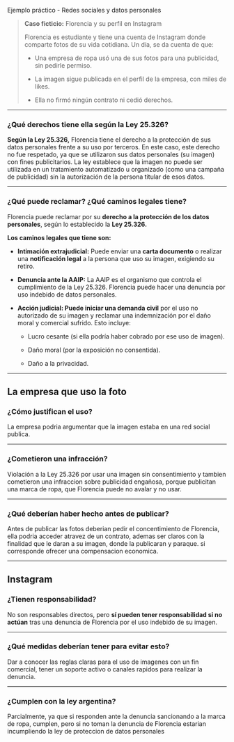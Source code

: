 Ejemplo práctico - Redes sociales y datos personales

> **Caso ficticio:** Florencia y su perfil en Instagram
> 
> Florencia es estudiante y tiene una cuenta de Instagram donde comparte fotos de su vida cotidiana. Un día, se da cuenta de que:
> 
> - Una empresa de ropa usó una de sus fotos para una publicidad, sin pedirle permiso.
> 
> - La imagen sigue publicada en el perfil de la empresa, con miles de likes.
> 
> - Ella no firmó ningún contrato ni cedió derechos.

---

### **¿Qué derechos tiene ella según la Ley 25.326?**

**Según la Ley 25.326,** Florencia tiene el derecho a la protección de sus datos personales frente a su uso por terceros. En este caso, este derecho no fue respetado, ya que se utilizaron sus datos personales (su imagen) con fines publicitarios. La ley establece que la imagen no puede ser utilizada en un tratamiento automatizado u organizado (como una campaña de publicidad) sin la autorización de la persona titular de esos datos.

---

### **¿Qué puede reclamar? ¿Qué caminos legales tiene?**

Florencia puede reclamar por su **derecho a la protección de los datos personales**, según lo establecido la **Ley 25.326.**

**Los caminos legales que tiene son:**

- **Intimación extrajudicial:** 
  Puede enviar una **carta documento** o realizar una **notificación legal** a la persona que uso su imagen, exigiendo su retiro.

- **Denuncia ante la AAIP:** 
  La AAIP es el organismo que controla el cumplimiento de la Ley 25.326. Florencia puede hacer una denuncia por uso indebido de datos personales.

- **Acción judicial:
  Puede iniciar una demanda civil** por el uso no autorizado de su imagen y reclamar una indemnización por el daño moral y comercial sufrido. Esto incluye:
  
  - Lucro cesante (si ella podría haber cobrado por ese uso de imagen).
  
  - Daño moral (por la exposición no consentida).
  
  - Daño a la privacidad.

---

## La empresa que uso la foto

### ¿Cómo justifican el uso?

La empresa podria argumentar que la imagen estaba en una red social publica.

---

### ¿Cometieron una infracción?

Violación a la Ley 25.326 por usar una imagen sin consentimiento y tambien cometieron una infraccion sobre publicidad engañosa, porque publicitan una marca de ropa, que Florencia puede no avalar y no usar.

---

### ¿Qué deberían haber hecho antes de publicar?

Antes de publicar las fotos deberian pedir el concentimiento de Florencia, ella podria acceder atravez de un contrato, ademas ser claros con la finalidad que le daran a su imagen, donde la publicaran y paraque. si corresponde ofrecer una compensacion economica.

---

## Instagram

### ¿Tienen responsabilidad?

No son responsables directos, pero **sí pueden tener responsabilidad si no actúan** tras una denuncia de Florencia por el  uso indebido de su imagen.

---

### ¿Qué medidas deberían tener para evitar esto?

Dar a conocer las reglas claras para el uso de imagenes con un fin comercial, tener un soporte activo o canales rapidos para realizar la denuncia.

---

### ¿Cumplen con la ley argentina?

Parcialmente, ya que si responden ante la denuncia sancionando a la marca de ropa, cumplen, pero si no toman la denuncia de Florencia estarian incumpliendo la ley de proteccion de datos personales